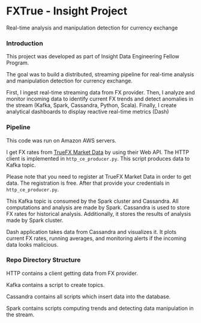 # FXTrue - Insight Project

Real-time analysis and manipulation detection for currency exchange

### Introduction

This project was developed as part of Insight Data Engineering Fellow Program.

The goal was to build a distributed, streaming pipeline for real-time analysis and manipulation detection for currency exchange.

First, I ingest real-time streaming data from FX provider. Then, I analyze and monitor incoming data to identify current FX trends and detect anomalies in the stream (Kafka, Spark, Cassandra, Python, Scala). Finally, I create analytical dashboards to display reactive real-time metrics (Dash)

### Pipeline

This code was run on Amazon AWS servers. 

I get FX rates from [TrueFX Market Data](https://www.truefx.com/?page=frontpage) by using their Web API. The HTTP client is implemented in `http_ce_producer.py`. This script produces data to Kafka topic.

Please note that you need to register at TrueFX Market Data in order to get data. The registration is free. After that provide your credentials in `http_ce_producer.py`.

This Kafka topic is consumed by the Spark cluster and Cassandra. All computations and analysis are made by Spark. Cassandra is used to store FX rates for historical analysis. Additionally, it stores the results of analysis made by Spark cluster.

Dash application takes data from Cassandra and visualizes it. It plots current FX rates, running averages, and monitoring alerts if the incoming data looks malicious.

### Repo Directory Structure

HTTP contains a client getting data from FX provider.

Kafka contains a script to create topics.

Cassandra contains all scripts which insert data into the database. 

Spark contains scripts computing trends and detecting data manipulation in the stream.
